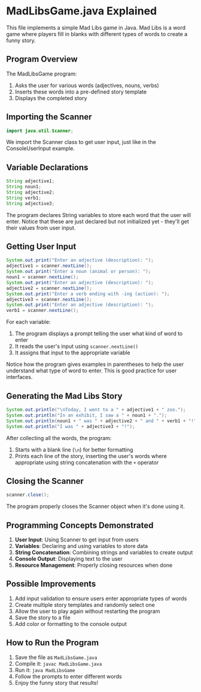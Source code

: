 # MadLibsGame.java Explained

This file implements a simple Mad Libs game in Java. Mad Libs is a word game where players fill in blanks with different types of words to create a funny story.

## Program Overview

The MadLibsGame program:
1. Asks the user for various words (adjectives, nouns, verbs)
2. Inserts these words into a pre-defined story template
3. Displays the completed story

## Importing the Scanner

```java
import java.util.Scanner;
```

We import the Scanner class to get user input, just like in the ConsoleUserInput example.

## Variable Declarations

```java
String adjective1;
String noun1;
String adjective2;
String verb1;
String adjective3;
```

The program declares String variables to store each word that the user will enter. Notice that these are just declared but not initialized yet - they'll get their values from user input.

## Getting User Input

```java
System.out.print("Enter an adjective (description): ");
adjective1 = scanner.nextLine();
System.out.print("Enter a noun (animal or person): ");
noun1 = scanner.nextLine();
System.out.print("Enter an adjective (description): ");
adjective2 = scanner.nextLine();
System.out.print("Enter a verb ending with -ing (action): ");
adjective3 = scanner.nextLine();
System.out.print("Enter an adjective (description): ");
verb1 = scanner.nextLine();
```

For each variable:
1. The program displays a prompt telling the user what kind of word to enter
2. It reads the user's input using `scanner.nextLine()`
3. It assigns that input to the appropriate variable

Notice how the program gives examples in parentheses to help the user understand what type of word to enter. This is good practice for user interfaces.

## Generating the Mad Libs Story

```java
System.out.println("\nToday, I went to a " + adjective1 + " zoo.");
System.out.println("In an exhibit, I saw a " + noun1 + ".");
System.out.println(noun1 + " was " + adjective2 + " and " + verb1 + "!");
System.out.println("I was " + adjective3 + "!");
```

After collecting all the words, the program:
1. Starts with a blank line (`\n`) for better formatting
2. Prints each line of the story, inserting the user's words where appropriate using string concatenation with the `+` operator

## Closing the Scanner

```java
scanner.close();
```

The program properly closes the Scanner object when it's done using it.

## Programming Concepts Demonstrated

1. **User Input**: Using Scanner to get input from users
2. **Variables**: Declaring and using variables to store data
3. **String Concatenation**: Combining strings and variables to create output
4. **Console Output**: Displaying text to the user
5. **Resource Management**: Properly closing resources when done

## Possible Improvements

1. Add input validation to ensure users enter appropriate types of words
2. Create multiple story templates and randomly select one
3. Allow the user to play again without restarting the program
4. Save the story to a file
5. Add color or formatting to the console output

## How to Run the Program

1. Save the file as `MadLibsGame.java`
2. Compile it: `javac MadLibsGame.java`
3. Run it: `java MadLibsGame`
4. Follow the prompts to enter different words
5. Enjoy the funny story that results!
